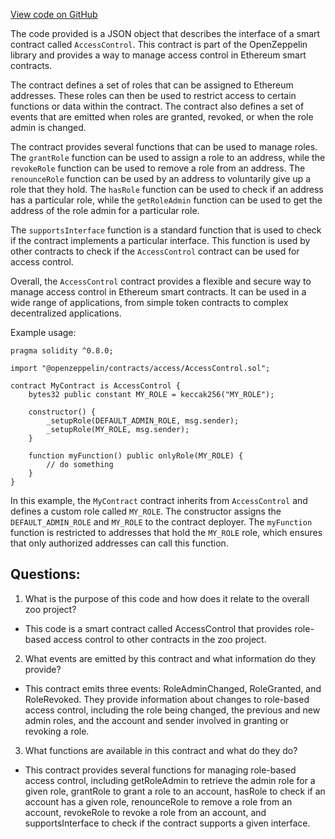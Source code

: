 [View code on GitHub](zoo-labs/zoo/blob/master/contracts/artifacts/@openzeppelin/contracts/access/AccessControl.sol/AccessControl.json)

The code provided is a JSON object that describes the interface of a smart contract called `AccessControl`. This contract is part of the OpenZeppelin library and provides a way to manage access control in Ethereum smart contracts. 

The contract defines a set of roles that can be assigned to Ethereum addresses. These roles can then be used to restrict access to certain functions or data within the contract. The contract also defines a set of events that are emitted when roles are granted, revoked, or when the role admin is changed. 

The contract provides several functions that can be used to manage roles. The `grantRole` function can be used to assign a role to an address, while the `revokeRole` function can be used to remove a role from an address. The `renounceRole` function can be used by an address to voluntarily give up a role that they hold. The `hasRole` function can be used to check if an address has a particular role, while the `getRoleAdmin` function can be used to get the address of the role admin for a particular role. 

The `supportsInterface` function is a standard function that is used to check if the contract implements a particular interface. This function is used by other contracts to check if the `AccessControl` contract can be used for access control. 

Overall, the `AccessControl` contract provides a flexible and secure way to manage access control in Ethereum smart contracts. It can be used in a wide range of applications, from simple token contracts to complex decentralized applications. 

Example usage:

```
pragma solidity ^0.8.0;

import "@openzeppelin/contracts/access/AccessControl.sol";

contract MyContract is AccessControl {
    bytes32 public constant MY_ROLE = keccak256("MY_ROLE");

    constructor() {
        _setupRole(DEFAULT_ADMIN_ROLE, msg.sender);
        _setupRole(MY_ROLE, msg.sender);
    }

    function myFunction() public onlyRole(MY_ROLE) {
        // do something
    }
}
```

In this example, the `MyContract` contract inherits from `AccessControl` and defines a custom role called `MY_ROLE`. The constructor assigns the `DEFAULT_ADMIN_ROLE` and `MY_ROLE` to the contract deployer. The `myFunction` function is restricted to addresses that hold the `MY_ROLE` role, which ensures that only authorized addresses can call this function.
## Questions: 
 1. What is the purpose of this code and how does it relate to the overall zoo project?
- This code is a smart contract called AccessControl that provides role-based access control to other contracts in the zoo project.

2. What events are emitted by this contract and what information do they provide?
- This contract emits three events: RoleAdminChanged, RoleGranted, and RoleRevoked. They provide information about changes to role-based access control, including the role being changed, the previous and new admin roles, and the account and sender involved in granting or revoking a role.

3. What functions are available in this contract and what do they do?
- This contract provides several functions for managing role-based access control, including getRoleAdmin to retrieve the admin role for a given role, grantRole to grant a role to an account, hasRole to check if an account has a given role, renounceRole to remove a role from an account, revokeRole to revoke a role from an account, and supportsInterface to check if the contract supports a given interface.